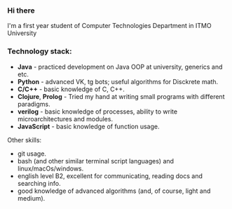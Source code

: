 ### Hi there

I'm a first year student of Computer Technologies Department in ITMO University

### Technology stack:
- **Java** - practiced development on Java OOP at university, generics and etc.
- **Python** - advanced VK, tg bots; useful algorithms for Disckrete math.
- **C/C++** - basic knowledge of C, C++.
- **Clojure**, **Prolog** - Tried my hand at writing small programs with different paradigms.
- **verilog** - basic knowledge of processes, ability to write microarchitectures and modules.
- **JavaScript** - basic knowledge of function usage.

Other skills:
- git usage.
- bash (and other similar terminal script languages) and linux/macOs/windows.
- english level B2, excellent for communicating, reading docs and searching info.
- good knowledge of advanced algorithms (and, of course, light and medium).
